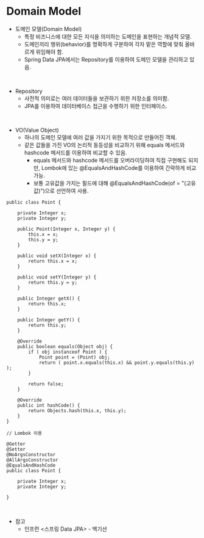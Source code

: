 # Domain Model

* 도메인 모델(Domain Model)
  * 특정 비즈니스에 대한 모든 지식을 의미하는 도메인을 표현하는 개념적 모델.
  * 도메인끼리 행위(behavior)를 명확하게 구분하여 각자 맡은 역할에 맞춰 올바르게 위임해야 함.
  * Spring Data JPA에서는 Repository를 이용하여 도메인 모델을 관리하고 있음.

<br>

* Repository
  * 사전적 의미로는 여러 데이터들을 보관하기 위한 저장소를 의미함.
  * JPA를 이용하여 데이터베이스 접근을 수행하기 위한 인터페이스.

<br>

* VO(Value Object)
  * 하나의 도메인 모델에 여러 값을 가지기 위한 목적으로 만들어진 객체.
  * 같은 값들을 가진 VO의 논리적 동등성을 비교하기 위해 equals 메서드와 hashcode 메서드를 이용하여 비교할 수 있음.
    * equals 메서드와 hashcode 메서드를 오버라이딩하여 직접 구현해도 되지만, Lombok에 있는 @EqualsAndHashCode를 이용하여 간략하게 비교 가능.
    * 보통 고유값을 가지는 필드에 대해 @EqualsAndHashCode(of = "(고유값)")으로 선언하여 사용.

```
public class Point {

    private Integer x;
    private Integer y;

    public Point(Integer x, Integer y) {
        this.x = x;
        this.y = y;
    }

    public void setX(Integer x) {
        return this.x = x;
    }

    public void setY(Integer y) {
        return this.y = y;
    }

    public Integer getX() {
        return this.x;
    }

    public Integer getY() {
        return this.y;
    }

    @Override
    public boolean equals(Object obj) {
        if ( obj instanceof Point ) {
            Point point = (Point) obj;
            return ( point.x.equals(this.x) && point.y.equals(this.y) );
        }

        return false;
    }

    @Override
    public int hashCode() {
        return Objects.hash(this.x, this.y);
    }
}

// Lombok 이용

@Getter
@Setter
@NoArgsConstructor
@AllArgsConstructor
@EqualsAndHashCode
public class Point {

    private Integer x;
    private Integer y;

}
```


<br>

* 참고
  * 인프런 <스프링 Data JPA> - 백기선
